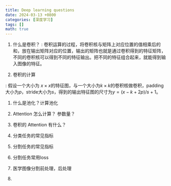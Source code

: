 ```yaml
---
title: Deep learning questions
date: 2024-03-13 +0800
categories: [深度学习]
tags: []
math: true
---
```


1. 什么是卷积？
: 卷积运算的过程，将卷积核与矩阵上对应位置的值相乘后的和，放在输出矩阵对应的位置，输出的矩阵也就是通过卷积得到的特征矩阵，不同的卷积核可以得到不同的特征输出。把不同的特征组合起来，就能得到输入图像的特征。

2. 卷积的计算

: 假设一个大小为 $x \times x$的特征图，与一个大小为$k \times k$的卷积核做卷积，padding大小为$p$，stride大小为$s$，得到的输出特征图的尺寸为$y = (x-k+2p)/s+1$。


1. 什么是池化？计算池化

2. Attention 怎么计算？ 参数量？

3. 卷积的 Attention 有什么？

4. 分类任务的常见指标

5. 分割任务的常见指标

6. 分割任务常用loss

7. 医学图像分割前处理，后处理

8.  
